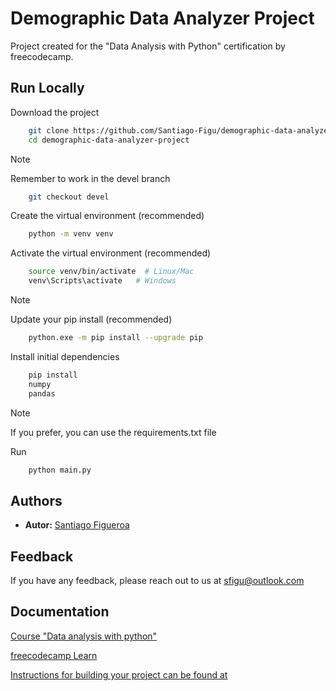
# Demographic Data Analyzer Project
Project created for the "Data Analysis with Python" certification by freecodecamp.

## Run Locally

Download the project

```bash
    git clone https://github.com/Santiago-Figu/demographic-data-analyzer-project.git
    cd demographic-data-analyzer-project
```

> [!NOTE]
> Remember to work in the devel branch

```bash
    git checkout devel
```

Create the virtual environment (recommended)

```bash
    python -m venv venv
```

Activate the virtual environment (recommended)

```bash
    source venv/bin/activate  # Linux/Mac
    venv\Scripts\activate   # Windows
```

> [!NOTE]
> Update your pip install (recommended)

```bash
    python.exe -m pip install --upgrade pip
```

Install initial dependencies

```bash
    pip install 
    numpy
    pandas
```
> [!NOTE]
> If you prefer, you can use the requirements.txt file

Run

```bash
    python main.py
```
## Authors

- **Autor:** [Santiago Figueroa](https://github.com/Santiago-Figu)


## Feedback

If you have any feedback, please reach out to us at sfigu@outlook.com


## Documentation

[Course "Data analysis with python"](https://www.freecodecamp.org/learn/data-analysis-with-python/data-analysis-with-python-course)

[freecodecamp Learn](https://www.freecodecamp.org/learn)

[Instructions for building your project can be found at](https://www.freecodecamp.org/learn/data-analysis-with-python/data-analysis-with-python-projects/demographic-data-analyzer)
